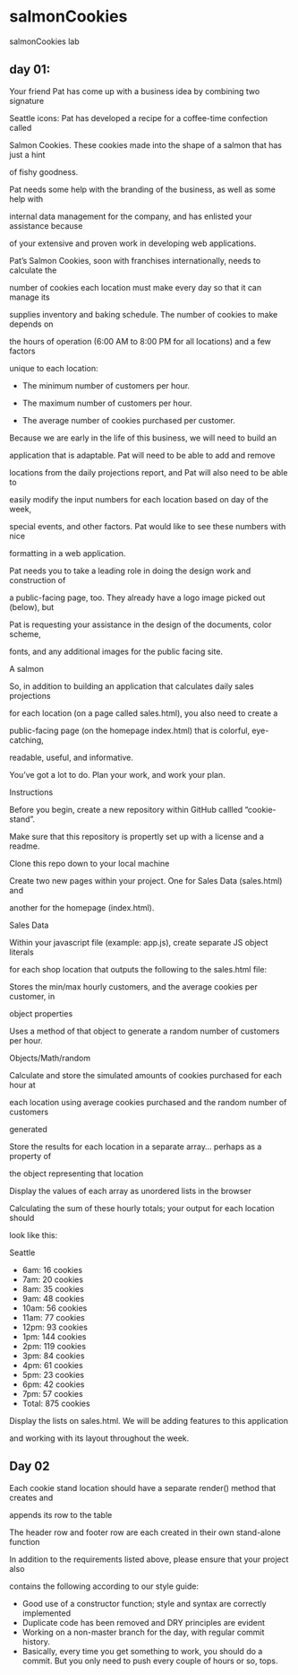 # salmonCookies
salmonCookies lab


## day 01:


Your friend Pat has come up with a business idea by combining two signature 

Seattle icons: Pat has developed a recipe for a coffee-time confection called 

Salmon Cookies. These cookies made into the shape of a salmon that has just a hint 

of fishy goodness.


Pat needs some help with the branding of the business, as well as some help with 

internal data management for the company, and has enlisted your assistance because 

of your extensive and proven work in developing web applications.


Pat’s Salmon Cookies, soon with franchises internationally, needs to calculate the 

number of cookies each location must make every day so that it can manage its 

supplies inventory and baking schedule. The number of cookies to make depends on 

the hours of operation (6:00 AM to 8:00 PM for all locations) and a few factors 

unique to each location:


* The minimum number of customers per hour.

* The maximum number of customers per hour.

* The average number of cookies purchased per customer.


Because we are early in the life of this business, we will need to build an 

application that is adaptable. Pat will need to be able to add and remove 

locations from the daily projections report, and Pat will also need to be able to 

easily modify the input numbers for each location based on day of the week, 

special events, and other factors. Pat would like to see these numbers with nice 

formatting in a web application.


Pat needs you to take a leading role in doing the design work and construction of 

a public-facing page, too. They already have a logo image picked out (below), but 

Pat is requesting your assistance in the design of the documents, color scheme, 

fonts, and any additional images for the public facing site.


A salmon


So, in addition to building an application that calculates daily sales projections 

for each location (on a page called sales.html), you also need to create a 

public-facing page (on the homepage index.html) that is colorful, eye-catching, 

readable, useful, and informative.

You’ve got a lot to do. Plan your work, and work your plan.

Instructions


Before you begin, create a new repository within GitHub callled “cookie-stand”. 


Make sure that this repository is propertly set up with a license and a readme. 

Clone this repo down to your local machine


Create two new pages within your project. One for Sales Data (sales.html) and 

another for the homepage (index.html).

Sales Data


Within your javascript file (example: app.js), create separate JS object literals 

for each shop location that outputs the following to the sales.html file:


Stores the min/max hourly customers, and the average cookies per customer, in 

object properties


Uses a method of that object to generate a random number of customers per hour. 

Objects/Math/random


Calculate and store the simulated amounts of cookies purchased for each hour at 

each location using average cookies purchased and the random number of customers 

generated


Store the results for each location in a separate array… perhaps as a property of 

the object representing that location

Display the values of each array as unordered lists in the browser

Calculating the sum of these hourly totals; your output for each location should

look like this:

Seattle

* 6am: 16 cookies
* 7am: 20 cookies
* 8am: 35 cookies
* 9am: 48 cookies
* 10am: 56 cookies
* 11am: 77 cookies
* 12pm: 93 cookies
* 1pm: 144 cookies
* 2pm: 119 cookies
* 3pm: 84 cookies
* 4pm: 61 cookies
* 5pm: 23 cookies
* 6pm: 42 cookies
* 7pm: 57 cookies
* Total: 875 cookies

Display the lists on sales.html. We will be adding features to this application 

and working with its layout throughout the week.


## Day 02
Each cookie stand location should have a separate render() method that creates and

appends its row to the table


The header row and footer row are each created in their own stand-alone function


In addition to the requirements listed above, please ensure that your project also 

contains the following according to our style guide:

* Good use of a constructor function; style and syntax are correctly implemented
* Duplicate code has been removed and DRY principles are evident
* Working on a non-master branch for the day, with regular commit history.
*  Basically, every time you get something to work, you should do a commit. But you only need to push every couple of hours or so, tops.


